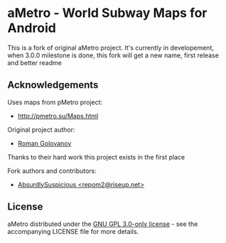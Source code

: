 # aMetro - World Subway Maps for Android

This is a fork of original aMetro project. It's currently in developement, when 3.0.0 milestone is done, this fork will get a new name, first release and better readme

## Acknowledgements

Uses maps from pMetro project:   
- http://pmetro.su/Maps.html

Original project author:
- [Roman Golovanov](https://github.com/RomanGolovanov)

Thanks to their hard work this project exists in the first place

Fork authors and contributors:
- [AbsurdlySuspicious \<repom2@riseup.net\>](https://github.com/AbsurdlySuspicious)

## License

aMetro distributed under the [GNU GPL 3.0-only license](https://www.gnu.org/licenses/gpl-3.0.en.html) - see the accompanying LICENSE file for more details. 
